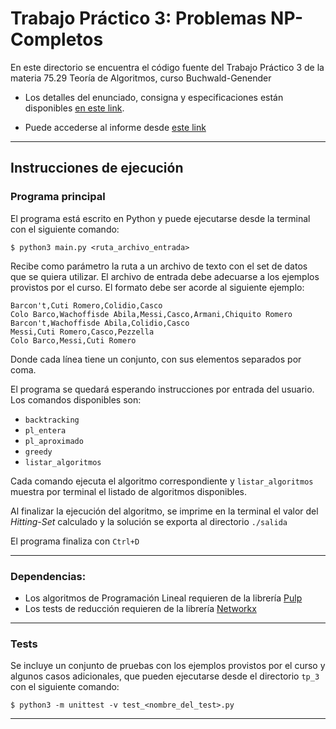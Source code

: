 # Trabajo Práctico 3: Problemas NP-Completos

En este directorio se encuentra el código fuente del Trabajo Práctico 3 de la materia 75.29 Teoría de Algoritmos, curso Buchwald-Genender

- Los detalles del enunciado, consigna y especificaciones están disponibles [en este link](https://github.com/algoritmos-rw/tda_bg/blob/master/tps/2023_2/tp3.md).

- Puede accederse al informe desde [este link](Informe.pdf)

---

## Instrucciones de ejecución

### Programa principal

El programa está escrito en Python y puede ejecutarse desde la terminal con el siguiente comando:

```
$ python3 main.py <ruta_archivo_entrada>
```

Recibe como parámetro la ruta a un archivo de texto con el set de datos que se quiera utilizar. El archivo de entrada debe adecuarse a los ejemplos provistos por el curso. El formato debe ser acorde al siguiente ejemplo:

```
Barcon't,Cuti Romero,Colidio,Casco
Colo Barco,Wachoffisde Abila,Messi,Casco,Armani,Chiquito Romero
Barcon't,Wachoffisde Abila,Colidio,Casco
Messi,Cuti Romero,Casco,Pezzella
Colo Barco,Messi,Cuti Romero
``` 

Donde cada línea tiene un conjunto, con sus elementos separados por coma.

El programa se quedará esperando instrucciones por entrada del usuario. Los comandos disponibles son:

- `backtracking`
- `pl_entera`
- `pl_aproximado`
- `greedy`
- `listar_algoritmos`

Cada comando ejecuta el algoritmo correspondiente y `listar_algoritmos` muestra por terminal el listado de algoritmos disponibles.

Al finalizar la ejecución del algoritmo, se imprime en la terminal el valor del *Hitting-Set* calculado y la solución se exporta al directorio `./salida`

El programa finaliza con `Ctrl+D`

---

### Dependencias:

- Los algoritmos de Programación Lineal requieren de la librería [Pulp](https://coin-or.github.io/pulp/)
- Los tests de reducción requieren de la librería [Networkx](https://networkx.org/)

---

### Tests

Se incluye un conjunto de pruebas con los ejemplos provistos por el curso y algunos casos adicionales, que pueden ejecutarse desde el directorio `tp_3` con el siguiente comando:

```
$ python3 -m unittest -v test_<nombre_del_test>.py
```

---
